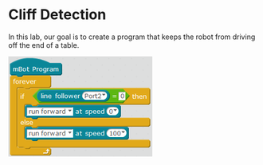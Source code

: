 # Cliff Detection

In this lab, our goal is to create a program that
keeps the robot from driving off the end of a table.

![Cliff Detection Blocks](./img/cliff-detection.png)

